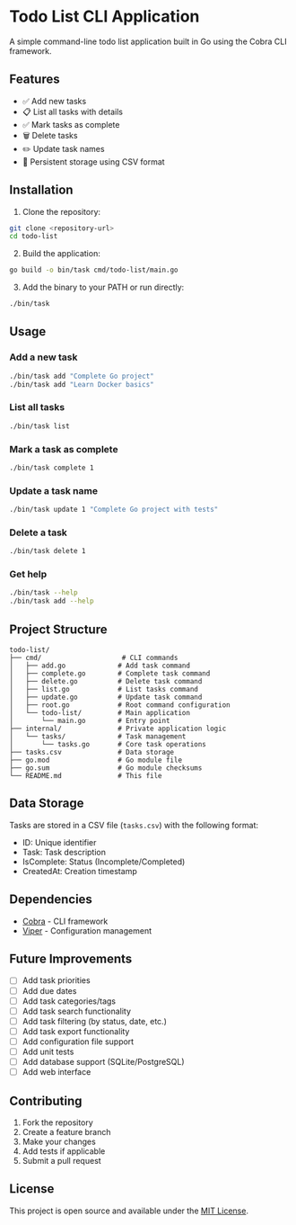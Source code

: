 # Todo List CLI Application

A simple command-line todo list application built in Go using the Cobra CLI framework.

## Features

- ✅ Add new tasks
- 📋 List all tasks with details
- ✅ Mark tasks as complete
- 🗑️ Delete tasks
- ✏️ Update task names
- 💾 Persistent storage using CSV format

## Installation

1. Clone the repository:
```bash
git clone <repository-url>
cd todo-list
```

2. Build the application:
```bash
go build -o bin/task cmd/todo-list/main.go
```

3. Add the binary to your PATH or run directly:
```bash
./bin/task
```

## Usage

### Add a new task
```bash
./bin/task add "Complete Go project"
./bin/task add "Learn Docker basics"
```

### List all tasks
```bash
./bin/task list
```

### Mark a task as complete
```bash
./bin/task complete 1
```

### Update a task name
```bash
./bin/task update 1 "Complete Go project with tests"
```

### Delete a task
```bash
./bin/task delete 1
```

### Get help
```bash
./bin/task --help
./bin/task add --help
```

## Project Structure

```
todo-list/
├── cmd/                    # CLI commands
│   ├── add.go             # Add task command
│   ├── complete.go        # Complete task command
│   ├── delete.go          # Delete task command
│   ├── list.go            # List tasks command
│   ├── update.go          # Update task command
│   ├── root.go            # Root command configuration
│   └── todo-list/         # Main application
│       └── main.go        # Entry point
├── internal/              # Private application logic
│   └── tasks/             # Task management
│       └── tasks.go       # Core task operations
├── tasks.csv              # Data storage
├── go.mod                 # Go module file
├── go.sum                 # Go module checksums
└── README.md              # This file
```

## Data Storage

Tasks are stored in a CSV file (`tasks.csv`) with the following format:
- ID: Unique identifier
- Task: Task description
- IsComplete: Status (Incomplete/Completed)
- CreatedAt: Creation timestamp

## Dependencies

- [Cobra](https://github.com/spf13/cobra) - CLI framework
- [Viper](https://github.com/spf13/viper) - Configuration management

## Future Improvements

- [ ] Add task priorities
- [ ] Add due dates
- [ ] Add task categories/tags
- [ ] Add task search functionality
- [ ] Add task filtering (by status, date, etc.)
- [ ] Add task export functionality
- [ ] Add configuration file support
- [ ] Add unit tests
- [ ] Add database support (SQLite/PostgreSQL)
- [ ] Add web interface

## Contributing

1. Fork the repository
2. Create a feature branch
3. Make your changes
4. Add tests if applicable
5. Submit a pull request

## License

This project is open source and available under the [MIT License](LICENSE). 
